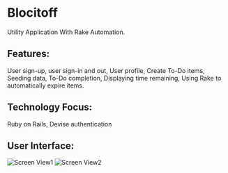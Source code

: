 # Blocitoff
Utility Application With Rake Automation.

## Features:
User sign-up, user sign-in and out, User profile, Create To-Do items, Seeding data, To-Do completion, Displaying time remaining, Using Rake to automatically expire items.
 
## Technology Focus:
Ruby on Rails, Devise authentication

## User Interface:
![Screen View1](https://static.wixstatic.com/media/045a70_68190341eb9344edb7c4a53a2e992559.jpg/v1/fill/w_869,h_426,al_c,q_90/045a70_68190341eb9344edb7c4a53a2e992559.jpg)
![Screen View2](https://static.wixstatic.com/media/045a70_abe1b5fc9fad4ef18445265e52a23cd5.jpg/v1/fill/w_829,h_537,al_c,q_90/045a70_abe1b5fc9fad4ef18445265e52a23cd5.jpg)
